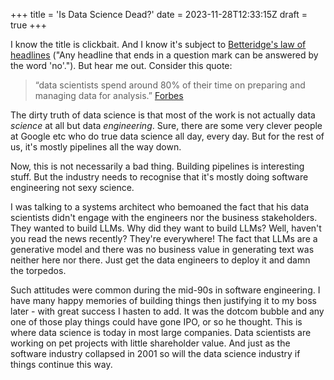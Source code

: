 +++
title = 'Is Data Science Dead?'
date = 2023-11-28T12:33:15Z
draft = true
+++

I know the title is clickbait. And I know it's subject to [Betteridge's law of headlines](https://en.wikipedia.org/wiki/Betteridge%27s_law_of_headlines) ("Any headline that ends in a question mark can be answered by the word 'no'."). But hear me out. Consider this quote:

> “data scientists spend around 80% of their time on preparing and managing data for analysis.” 
> [Forbes](https://www.forbes.com/sites/gilpress/2016/03/23/data-preparation-most-time-consuming-least-enjoyable-data-science-task-survey-says/)
 
The dirty truth of data science is that most of the work is not actually data _science_ at all but data _engineering_.
Sure, there are some very clever people at Google etc who do true data science all day, every day. 
But for the rest of us, it's mostly pipelines all the way down.


Now, this is not necessarily a bad thing. Building pipelines is interesting stuff. But the industry needs to recognise that it's mostly doing software engineering not sexy science.

I was talking to a systems architect who bemoaned the fact that his data scientists didn't engage with the engineers nor the business stakeholders. 
They wanted to build LLMs. Why did they want to build LLMs? Well, haven't you read the news recently? They're everywhere! 
The fact that LLMs are a generative model and there was no business value in generating text was neither here nor there.
Just get the data engineers to deploy it and damn the torpedos.

Such attitudes were common during the mid-90s in software engineering. 
I have many happy memories of building things then justifying it to my boss later - with great success I hasten to add. 
It was the dotcom bubble and any one of those play things could have gone IPO, or so he thought. 
This is where data science is today in most large companies. Data scientists are working on pet projects with little shareholder value. 
And just as the software industry collapsed in 2001 so will the data science industry if things continue this way.
